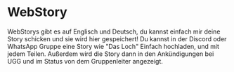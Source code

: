 # WebStory
WebStorys gibt es auf Englisch und Deutsch, du kannst einfach mir deine Story schicken und sie wird hier gespeichert!
Du kannst in der Discord oder WhatsApp Gruppe eine Story wie "Das Loch" Einfach hochladen, und mit jedem Teilen.
Außerdem wird die Story dann in den Ankündigungen bei UGG und im Status von dem Gruppenleiter angezeigt.

